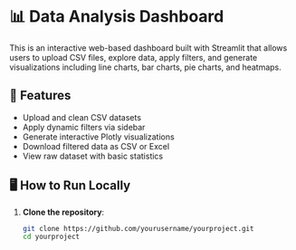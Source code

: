  # 📊 Data Analysis Dashboard

This is an interactive web-based dashboard built with Streamlit that allows users to upload CSV files, explore data, apply filters, and generate visualizations including line charts, bar charts, pie charts, and heatmaps.

## 🚀 Features

- Upload and clean CSV datasets
- Apply dynamic filters via sidebar
- Generate interactive Plotly visualizations
- Download filtered data as CSV or Excel
- View raw dataset with basic statistics

## 🖥️ How to Run Locally

1. **Clone the repository**:
   ```bash
   git clone https://github.com/yourusername/yourproject.git
   cd yourproject
